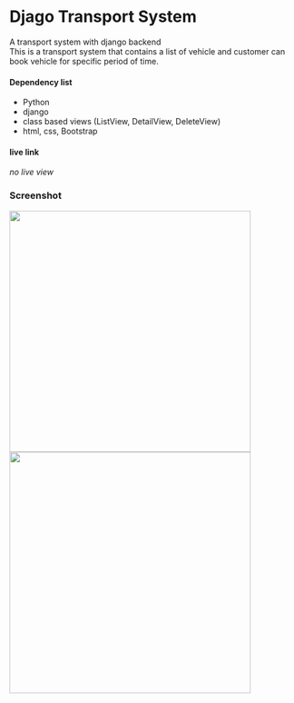 # Djago Transport System
A transport system with django backend <br>
This is a transport system that contains a list of vehicle and customer can book vehicle for specific period of time.
#### Dependency list

- Python
- django
- class based views (ListView, DetailView, DeleteView)
- html, css, Bootstrap

#### live link
_no live view_

### Screenshot
<!--- [![passenger-view.png](https://i.postimg.cc/1tjc0NLJ/passenger-view.png)](https://postimg.cc/S2cMkjQM) [![car-view.png](https://i.postimg.cc/RFFLnTbW/car-view.png)](https://postimg.cc/DW9X91hh) -->

<img src="https://i.postimg.cc/1tjc0NLJ/passenger-view.png" width="425"/> <img src="https://i.postimg.cc/RFFLnTbW/car-view.png" width="425" /> 
